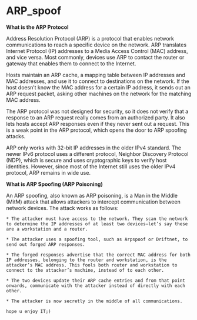 # ARP_spoof
**What is the ARP Protocol**

Address Resolution Protocol (ARP) is a protocol that enables network communications to reach a specific device on the network. ARP translates Internet Protocol (IP) addresses to a Media Access Control (MAC) address, and vice versa. Most commonly, devices use ARP to contact the router or gateway that enables them to connect to the Internet.

Hosts maintain an ARP cache, a mapping table between IP addresses and MAC addresses, and use it to connect to destinations on the network. If the host doesn’t know the MAC address for a certain IP address, it sends out an ARP request packet, asking other machines on the network for the matching MAC address. 

The ARP protocol was not designed for security, so it does not verify that a response to an ARP request really comes from an authorized party. It also lets hosts accept ARP responses even if they never sent out a request. This is a weak point in the ARP protocol, which opens the door to ARP spoofing attacks.

ARP only works with 32-bit IP addresses in the older IPv4 standard. The newer IPv6 protocol uses a different protocol, Neighbor Discovery Protocol (NDP), which is secure and uses cryptographic keys to verify host identities. However, since most of the Internet still uses the older IPv4 protocol, ARP remains in wide use.

**What is ARP Spoofing (ARP Poisoning)**

An ARP spoofing, also known as ARP poisoning, is a Man in the Middle (MitM) attack that allows attackers to intercept communication between network devices. The attack works as follows:

    * The attacker must have access to the network. They scan the network to determine the IP addresses of at least two devices⁠—let’s say these are a workstation and a router. 
    
    * The attacker uses a spoofing tool, such as Arpspoof or Driftnet, to send out forged ARP responses. 
    
    * The forged responses advertise that the correct MAC address for both IP addresses, belonging to the router and workstation, is the attacker’s MAC address. This fools both router and workstation to connect to the attacker’s machine, instead of to each other.
    
    * The two devices update their ARP cache entries and from that point onwards, communicate with the attacker instead of directly with each other.
    
    * The attacker is now secretly in the middle of all communications.
    
    hope u enjoy IT;)
